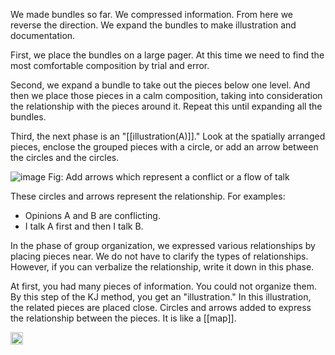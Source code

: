 
We made bundles so far. We compressed information. From here we reverse the direction. We expand the bundles to make illustration and documentation.

First, we place the bundles on a large pager. At this time we need to find the most comfortable composition by trial and error.

Second, we expand a bundle to take out the pieces below one level. And then we place those pieces in a calm composition, taking into consideration the relationship with the pieces around it. Repeat this until expanding all the bundles.

Third, the next phase is an "[[illustration(A)]]." Look at the spatially arranged pieces, enclose the grouped pieces with a circle, or add an arrow between the circles and the circles.

![image](https://gyazo.com/42bde9047357d49eaf9adc83a5a6f3f8/thumb/1000)
Fig: Add arrows which represent a conflict or a flow of talk

These circles and arrows represent the relationship. For examples:

- Opinions A and B are conflicting.
- I talk A first and then I talk B.

In the phase of group organization, we expressed various relationships by placing pieces near. We do not have to clarify the types of relationships. However, if you can verbalize the relationship, write it down in this phase.

At first, you had many pieces of information. You could not organize them. By this step of the KJ method, you get an "illustration." In this illustration, the related pieces are placed close. Circles and arrows added to express the relationship between the pieces. It is like a [[map]].

<img src='https://scrapbox.io/api/pages/nishio/en/icon' alt='en.icon' height="19.5"/>
